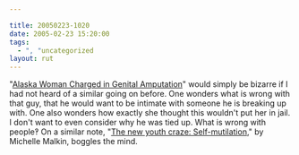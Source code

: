 ```yaml
---

title: 20050223-1020
date: 2005-02-23 15:20:00
tags:
  - ", "uncategorized
layout: rut
---
```


"<a href="http://news.findlaw.com/ap_stories/other/features/1120/2-22-2005/20050222071503_30.html">Alaska
Woman Charged in Genital Amputation</a>" would simply be
bizarre if I had not heard of a similar going on before.
One wonders what is wrong with that guy, that he would
want to be intimate with someone he is breaking up with.
One also wonders how exactly she thought this wouldn't
put her in jail.  I don't want to even consider why he was
tied up.  What is wrong with people&#x203d; On a similar note, "<a href="http://www.townhall.com/columnists/michellemalkin/mm20050223.shtml">The
new youth craze: Self-mutilation</a>," by Michelle Malkin, boggles
the mind.

